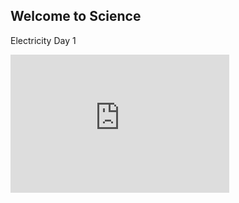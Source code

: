 ## Welcome to Science

Electricity Day 1
<iframe src='https://mapleton-my.sharepoint.com/personal/werpya_mapleton_us/_layouts/15/WopiFrame.aspx?sourcedoc={93800a9a-ce60-432f-8f20-7bb1a60f92e6}&action=embedview&wdAr=1.7777777777777777' width='350px' height='221px' frameborder='0'>This is an embedded <a target='_blank' href='https://office.com'>Microsoft Office</a> presentation, powered by <a target='_blank' href='https://office.com/webapps'>Office Online</a>.</iframe>

